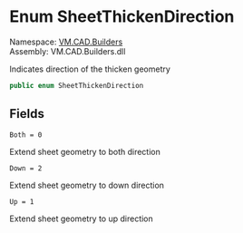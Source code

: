 # <a id="VM_CAD_Builders_SheetThickenDirection"></a> Enum SheetThickenDirection

Namespace: [VM.CAD.Builders](VM.CAD.Builders.md)  
Assembly: VM.CAD.Builders.dll  

Indicates direction of the thicken geometry

```csharp
public enum SheetThickenDirection
```

## Fields

`Both = 0` 

Extend sheet geometry to both direction



`Down = 2` 

Extend sheet geometry to down direction



`Up = 1` 

Extend sheet geometry to up direction



